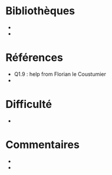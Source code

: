 # Bibliothèques
* 
*

# Références
* Q1.9 : help from Florian le Coustumier
* 

# Difficulté
*

# Commentaires
* 
* 

